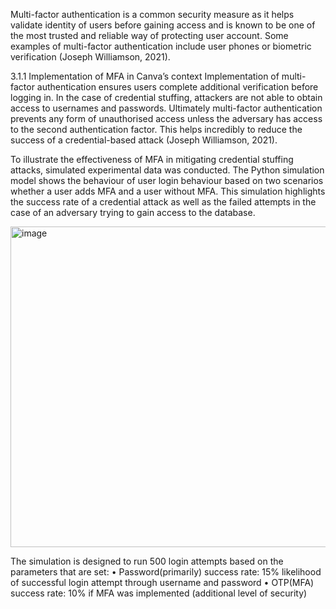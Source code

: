 Multi-factor authentication is a common security measure as it helps validate identity
of users before gaining access and is known to be one of the most trusted and reliable
way of protecting user account. Some examples of multi-factor authentication include
user phones or biometric verification (Joseph Williamson, 2021).

3.1.1 Implementation of MFA in Canva’s context
Implementation of multi-factor authentication ensures users complete additional
verification before logging in. In the case of credential stuffing, attackers are not able to
obtain access to usernames and passwords. Ultimately multi-factor authentication
prevents any form of unauthorised access unless the adversary has access to the
second authentication factor. This helps incredibly to reduce the success of a
credential-based attack (Joseph Williamson, 2021).

To illustrate the effectiveness of MFA in mitigating credential stuffing attacks, simulated
experimental data was conducted. The Python simulation model shows the behaviour
of user login behaviour based on two scenarios whether a user adds MFA and a user
without MFA. This simulation highlights the success rate of a credential attack as well
as the failed attempts in the case of an adversary trying to gain access to the database.

<img width="940" height="513" alt="image" src="https://github.com/user-attachments/assets/98eac464-86b0-4cbf-9d36-895cca3b795b" />

The simulation is designed to run 500 login attempts based on the parameters that are set:
•	Password(primarily) success rate: 15% likelihood of successful login attempt through username and password
•	OTP(MFA) success rate: 10% if MFA was implemented (additional level of security)

